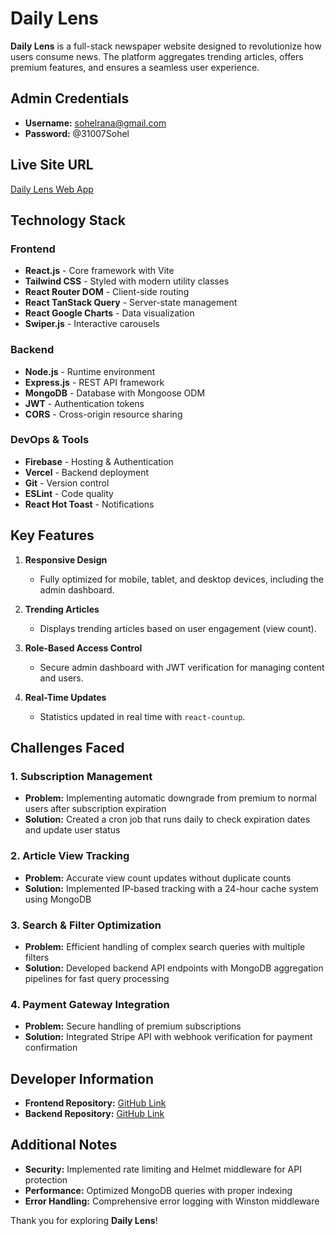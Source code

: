 # Daily Lens

**Daily Lens** is a full-stack newspaper website designed to revolutionize how users consume news. The platform aggregates trending articles, offers premium features, and ensures a seamless user experience.

## Admin Credentials
- **Username:** sohelrana@gmail.com
- **Password:** @31007Sohel

## Live Site URL
[Daily Lens Web App](https://daily-lens-90dd8.web.app)

## Technology Stack
### Frontend
- **React.js** - Core framework with Vite
- **Tailwind CSS** - Styled with modern utility classes
- **React Router DOM** - Client-side routing
- **React TanStack Query** - Server-state management
- **React Google Charts** - Data visualization
- **Swiper.js** - Interactive carousels

### Backend
- **Node.js** - Runtime environment
- **Express.js** - REST API framework
- **MongoDB** - Database with Mongoose ODM
- **JWT** - Authentication tokens
- **CORS** - Cross-origin resource sharing

### DevOps & Tools
- **Firebase** - Hosting & Authentication
- **Vercel** - Backend deployment
- **Git** - Version control
- **ESLint** - Code quality
- **React Hot Toast** - Notifications

## Key Features
1. **Responsive Design**  
   - Fully optimized for mobile, tablet, and desktop devices, including the admin dashboard.

2. **Trending Articles**  
   - Displays trending articles based on user engagement (view count).

3. **Role-Based Access Control**  
   - Secure admin dashboard with JWT verification for managing content and users.

12. **Real-Time Updates**  
    - Statistics updated in real time with `react-countup`.

## Challenges Faced
### 1. Subscription Management
- **Problem:** Implementing automatic downgrade from premium to normal users after subscription expiration
- **Solution:** Created a cron job that runs daily to check expiration dates and update user status

### 2. Article View Tracking
- **Problem:** Accurate view count updates without duplicate counts
- **Solution:** Implemented IP-based tracking with a 24-hour cache system using MongoDB

### 3. Search & Filter Optimization
- **Problem:** Efficient handling of complex search queries with multiple filters
- **Solution:** Developed backend API endpoints with MongoDB aggregation pipelines for fast query processing

### 4. Payment Gateway Integration
- **Problem:** Secure handling of premium subscriptions
- **Solution:** Integrated Stripe API with webhook verification for payment confirmation

## Developer Information
- **Frontend Repository:** [GitHub Link](https://github.com/Sohelrana2815/daily-lens-front-end)
- **Backend Repository:** [GitHub Link](https://github.com/Sohelrana2815/daily-lens-back-end)

## Additional Notes
- **Security:** Implemented rate limiting and Helmet middleware for API protection
- **Performance:** Optimized MongoDB queries with proper indexing
- **Error Handling:** Comprehensive error logging with Winston middleware

Thank you for exploring **Daily Lens**!
